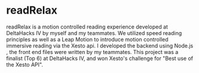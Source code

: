 # readRelax
readRelax is a motion controlled reading experience developed at DeltaHacks IV by myself and my teammates. We utilized speed reading principles as well as a Leap Motion to introduce motion controlled immersive reading via the Xesto api. I developed the backend using Node.js , the front end files were written by my teammates.  This project was a finalist (Top 6) at DeltaHacks IV, and won Xesto's challenge for "Best use of the Xesto API".
